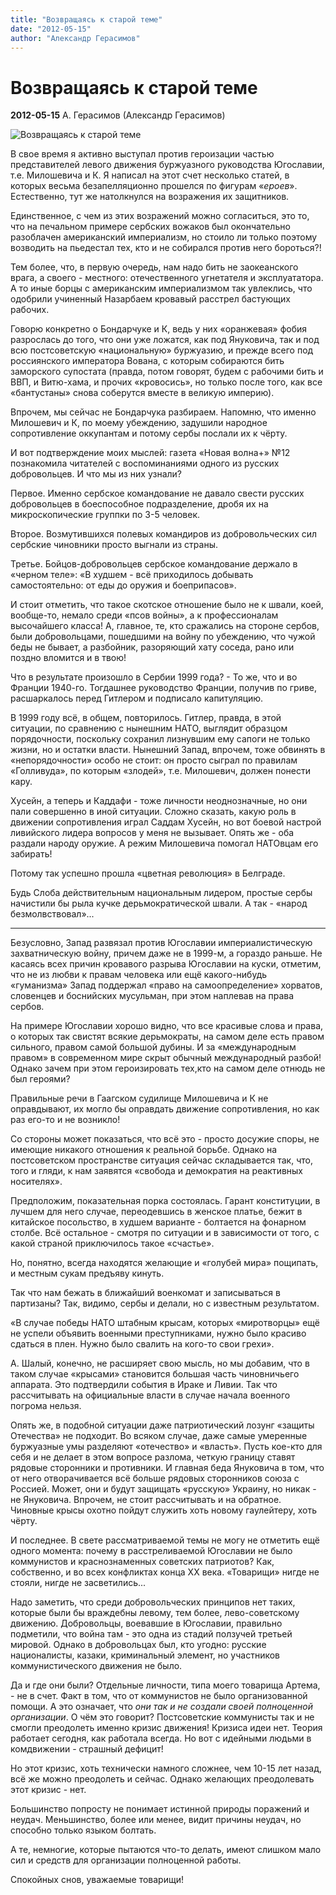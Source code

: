 ```yaml
---
title: "Возвращаясь к старой теме"
date: "2012-05-15"
author: "Александр Герасимов"
---
```


# Возвращаясь к старой теме

**2012-05-15** А. Герасимов (Александр Герасимов)

![Возвращаясь к старой теме](http://topwar.ru/uploads/posts/2011-03/1300960265_usce.jpg)

В свое время я активно выступал против героизации частью представителей левого движения буржуазного руководства Югославии, т.е. Милошевича и К. Я написал на этот счет несколько статей, в которых весьма безапелляционно прошелся по фигурам «*ероев*». Естественно, тут же натолкнулся на возражения их защитников.

Единственное, с чем из этих возражений можно согласиться, это то, что на печальном примере сербских вожаков был окончательно разоблачен американский империализм, но стоило ли только поэтому возводить на пьедестал тех, кто и не собирался против него бороться?!

Тем более, что, в первую очередь, нам надо бить не заокеанского врага, а своего - местного: отечественного угнетателя и эксплуататора. А то иные борцы с американским империализмом так увлеклись, что одобрили учиненный Назарбаем кровавый расстрел бастующих рабочих.

Говорю конкретно о Бондарчуке и К, ведь у них «оранжевая» фобия разрослась до того, что они уже ложатся, как под Януковича, так и под всю постсоветскую «национальную» буржуазию, и прежде всего под россиянского императора Вована, с которым собираются бить заморского супостата (правда, потом говорят, будем с рабочими бить и ВВП, и Витю-хама, и прочих «кровосись», но только после того, как все «бантустаны» снова соберутся вместе в великую империю).

Впрочем, мы сейчас не Бондарчука разбираем. Напомню, что именно Милошевич и К, по моему убеждению, задушили народное сопротивление оккупантам и потому сербы послали их к чёрту.

И вот подтверждение моих мыслей: газета «Новая волна+» №12 познакомила читателей с воспоминаниями одного из русских добровольцев. И что мы из них узнали?

Первое. Именно сербское командование не давало свести русских добровольцев в боеспособное подразделение, дробя их на микроскопические группки по 3-5 человек.

Второе. Возмутившихся полевых командиров из добровольческих сил сербские чиновники просто выгнали из страны.

Третье. Бойцов-добровольцев сербское командование держало в «черном теле»: «В худшем - всё приходилось добывать самостоятельно: от еды до оружия и боеприпасов».

И стоит отметить, что такое скотское отношение было не к швали, коей, вообще-то, немало среди «псов войны», а к профессионалам высочайшего класса! А, главное, те, кто сражались на стороне сербов, были добровольцами, пошедшими на войну по убеждению, что чужой беды не бывает, а разбойник, разоряющий хату соседа, рано или поздно вломится и в твою!

Что в результате произошло в Сербии 1999 года? - То же, что и во Франции 1940-го. Тогдашнее руководство Франции, получив по гриве, расшаркалось перед Гитлером и подписало капитуляцию.

В 1999 году всё, в общем, повторилось. Гитлер, правда, в этой ситуации, по сравнению с нынешним НАТО, выглядит образцом порядочности, поскольку сохранил лизнувшим ему сапоги не только жизни, но и остатки власти. Нынешний Запад, впрочем, тоже обвинять в «непорядочности» особо не стоит: он просто сыграл по правилам «Голливуда», по которым «злодей», т.е. Милошевич, должен понести кару.

Хусейн, а теперь и Каддафи - тоже личности неоднозначные, но они пали совершенно в иной ситуации. Сложно сказать, какую роль в движении сопротивления играл Саддам Хусейн, но вот боевой настрой ливийского лидера вопросов у меня не вызывает. Опять же - оба раздали народу оружие. А режим Милошевича помогал НАТОвцам его забирать!

Потому так успешно прошла «цветная революция» в Белграде.

Будь Слоба действительным национальным лидером, простые сербы начистили бы рыла кучке дерьмократической швали. А так - «народ безмолвствовал»...

* * *

Безусловно, Запад развязал против Югославии империалистическую захватническую войну, причем даже не в 1999-м, а гораздо раньше. Не касаясь всех причин кровавого разрыва Югославии на куски, отметим, что не из любви к правам человека или ещё какого-нибудь «гуманизма» Запад поддержал «право на самоопределение» хорватов, словенцев и боснийских мусульман, при этом наплевав на права сербов.

На примере Югославии хорошо видно, что все красивые слова и права, о которых так свистят всякие дерьмократы, на самом деле есть правом сильного, правом самой большой дубины. И за «международным правом» в современном мире скрыт обычный международный разбой! Однако зачем при этом героизировать тех,кто на самом деле отнюдь не был героями?

Правильные речи в Гаагском судилище Милошевича и К не оправдывают, их могло бы оправдать движение сопротивления, но как раз его-то и не возникло!

Со стороны может показаться, что всё это - просто досужие споры, не имеющие никакого отношения к реальной борьбе. Однако на постсоветском пространстве ситуация сейчас складывается так, что, того и гляди, к нам заявятся «свобода и демократия на реактивных носителях».

Предположим, показательная порка состоялась. Гарант конституции, в лучшем для него случае, переодевшись в женское платье, бежит в китайское посольство, в худшем варианте - болтается на фонарном столбе. Всё остальное - смотря по ситуации и в зависимости от того, с какой страной приключилось такое «счастье».

Но, понятно, всегда находятся желающие и «голубей мира» пощипать, и местным сукам предъяву кинуть.

Так что нам бежать в ближайший военкомат и записываться в партизаны? Так, видимо, сербы и делали, но с известным результатом.

«В случае победы НАТО штабным крысам, которых «миротворцы» ещё не успели объявить военными преступниками, нужно было красиво сдаться в плен. Нужно было свалить на кого-то свои грехи».

А. Шалый, конечно, не расширяет свою мысль, но мы добавим, что в таком случае «крысами» становится большая часть чиновничьего аппарата. Это подтвердили события в Ираке и Ливии. Так что рассчитывать на официальные власти в случае начала военного погрома нельзя.

Опять же, в подобной ситуации даже патриотический лозунг «защиты Отечества» не подходит. Во всяком случае, даже самые умеренные буржуазные умы разделяют «отечество» и «власть». Пусть кое-кто для себя и не делает в этом вопросе разлома, четкую границу ставят рядовые сторонники и противники. И главная беда Януковича в том, что от него отворачивается всё больше рядовых сторонников союза с Россией. Может, они и будут защищать «русскую» Украину, но никак - не Януковича. Впрочем, не стоит рассчитывать и на обратное. Чиновные крысы охотно пойдут служить хоть новому гаулейтеру, хоть чёрту.

И последнее. В свете рассматриваемой темы не могу не отметить ещё одного момента: почему в расстреливаемой Югославии не было коммунистов и краснознаменных советских патриотов? Как, собственно, и во всех конфликтах конца ХХ века. «Товарищи» нигде не стояли, нигде не засветились...

Надо заметить, что среди добровольческих принципов нет таких, которые были бы враждебны левому, тем более, лево-советскому движению. Добровольцы, воевавшие в Югославии, правильно подметили, что война там - это одна из стадий ползучей третьей мировой. Однако в добровольцах был, кто угодно: русские националисты, казаки, криминальный элемент, но участников коммунистического движения не было.

Да и где они были? Отдельные личности, типа моего товарища Артема, - не в счет. Факт в том, что от коммунистов не было организованной помощи. А это означает, что *они так и не создали своей полноценной организации*. О чём это говорит? Постсоветские коммунисты так и не смогли преодолеть именно кризис движения! Кризиса идеи нет. Теория работает сегодня, как работала всегда. Но вот с идейными людьми в комдвижении - страшный дефицит!

Но этот кризис, хоть технически намного сложнее, чем 10-15 лет назад, всё же можно преодолеть и сейчас. Однако желающих преодолевать этот кризис - нет.

Большинство попросту не понимает истинной природы поражений и неудач. Меньшинство, более или менее, видит причины неудач, но способно только языком болтать.

А те, немногие, которые пытаются что-то делать, имеют слишком мало сил и средств для организации полноценной работы.

Спокойных снов, уважаемые товарищи!